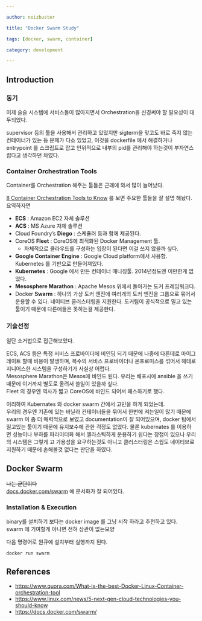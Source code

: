 ```yaml
---

author: noizbuster

title: "Docker Swarm Study"

tags: [docker, swarm, container]

category: development

---
```


## Introduction

### 동기
이제 슬슬 시스템에 서비스들이 많아지면서 Orchestration을 신경써야 할 필요성이 대두되었다.

supervisor 등의 툴을 사용해서 관리하고 있었지만 sigterm을 맞고도 바로 죽지 않는 컨테이너가 있는 등 문제가 다소 있었고, 이것을 dockerfile 에서 해결하거나 entrypoint 를 스크립트로 잡고 인위적으로 내부의 pid를 관리해야 하는것이 부자연스럽다고 생각하던 차였다.


### Container Orchestration Tools
Container를 Orchestration 해주는 툴들은 근래에 와서 많이 늘어났다.

[8 Container Orchestration Tools to Know](https://www.linux.com/news/8-open-source-container-orchestration-tools-know) 를 보면 주요한 툴들을 잘 설명 해놨다.  
요약하자면

* __ECS__ : Amazon EC2 자체 솔루션
* __ACS__ : MS Azure 자체 솔루션
* Cloud Foundry’s __Diego__ : 스케쥴러 등과 함께 제공된다.
* CoreOS __Fleet__ : CoreOS에 최적화된 Docker Management 툴.
    * 자체적으로 클라우드를 구성하는 입장이 된다면 이걸 쓰지 않을까 싶다.
* __Google Container Engine__ : Google Cloud platform에서 사용함. Kubernetes 를 기반으로 만들어져있다.
* __Kubernetes__ : Google 에서 만든 컨테이너 매니징툴. 2014년정도엔 이만한게 없었다.
* __Mesosphere Marathon__ : Apache Mesos 위에서 돌아가는 도커 프레임워크다.
* Docker __Swarm__ : 하나의 가상 도커 엔진에 여러개의 도커 엔진을 그룹으로 묶어서 운용할 수 있다. 네이티브 클러스터링을 지원한다. 도커팀이 공식적으로 밀고 있는 툴이기 때문에 다른애들은 못하는걸 제공한다.

### 기술선정
일단 소거법으로 접근해보았다.

ECS, ACS 등은 특정 서비스 프로바이더에 비인딩 되기 때문에 나중에 다른데로 마이그레이트 할때 비용이 발생하며, 복수의 서비스 프로바이더나 온프로미스를 섞어서 헤테로지니어스한 시스템을 구성하기가 사실상 어렵다.  
Mesosphere Marathon은 Mesos에 바인드 된다. 우리는 배포시에 ansible 을 쓰기 때문에 이거까지 별도로 올려서 쓸일이 있을까 싶다.  
Fleet 의 경우엔 역사가 짧고 CoreOS에 바인드 되어서 패스하기로 했다.  

이리하여 Kubernates 와 docker swarm 간에서 고민을 하게 되었는데.  
우리의 경우엔 기존에 있는 바닐라 컨테이너들을 묶어서 한번에 켜는일이 많기 때문에 swarm 이 좀 더 매력적으로 보였고 documentation이 잘 되어있으며, docker 팀에서 밀고있는 툴이기 때문에 유지보수에 관한 걱정도 없었다.
물론 kubernates 를 이용하면 성능이나 부하를 파라미터화 해서 엘라스틱하게 운용하기 쉽다는 장점이 있으나 우리의 시스템은 그렇게 고 가용성을 요구하는것도 아니고 클러스터링은 스웜도 네이티브로 지원하기 때문에 손해볼것 없다는 판단을 하였다.

## Docker Swarm
~~나는 군단이다~~  
[docs.docker.com/swarm](https://docs.docker.com/swarm/) 에 문서화가 잘 되어있다.

### Installation & Execution
binary를 설치하기 보다는 docker image 를 그냥 시작 하라고 추천하고 있다.  
swarm 에 기여할게 아니면 전혀 상관이 없는모양

다음 명령어로 원큐에 설치부터 실행까지 된다.
```
docker run swarm
```


## References
* https://www.quora.com/What-is-the-best-Docker-Linux-Container-orchestration-tool
* https://www.linux.com/news/5-next-gen-cloud-technologies-you-should-know
* https://docs.docker.com/swarm/
